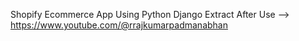 Shopify Ecommerce App Using Python Django Extract After Use 
--> https://www.youtube.com/@rrajkumarpadmanabhan
